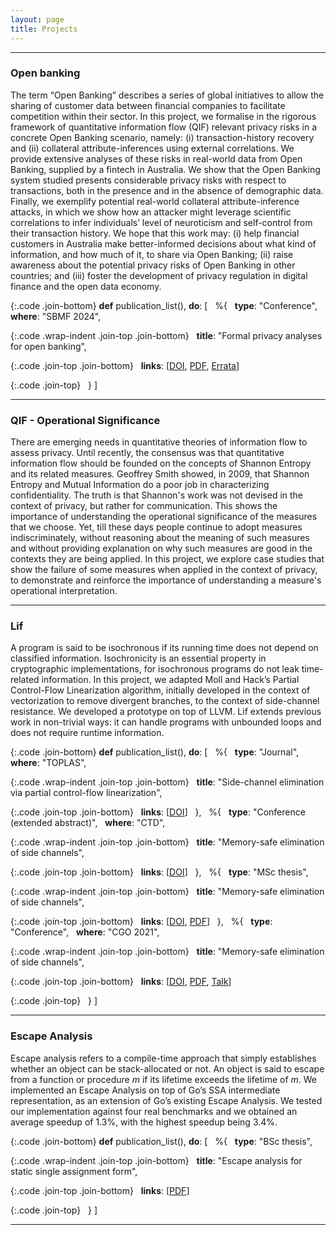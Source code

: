 ```yaml
---
layout: page
title: Projects
---
```


<style>
  .code {
    white-space: pre-wrap;
  }

  .code.wrap-indent {
    text-indent: -5rem;
    padding-left: 5rem;
  }

  .join-top {
    margin-top: 0;
  }

  .join-bottom {
    margin-bottom: 0;
  }
</style>

---

### Open banking

The term “Open Banking” describes a series of global initiatives to allow the sharing of customer data between financial companies 
to facilitate competition within their sector.
In this project, we formalise in the rigorous framework of quantitative information flow (QIF)
relevant privacy risks in a concrete Open Banking scenario, namely:
(i) transaction-history recovery and (ii) collateral attribute-inferences using external correlations.
We provide extensive analyses of these risks in real-world data from Open Banking, supplied by a fintech in Australia.
We show that the Open Banking system studied presents considerable privacy risks with respect to transactions,
both in the presence and in the absence of demographic data.
Finally, we exemplify potential real-world collateral attribute-inference attacks,
in which we show how an attacker might leverage scientific correlations 
to infer individuals’ level of neuroticism and self-control from their transaction history.
We hope that this work may: 
(i) help financial customers in Australia make better-informed decisions about what kind of information, 
and how much of it, to share via Open Banking;
(ii) raise awareness about the potential privacy risks of Open Banking in other countries; and
(iii) foster the development of privacy regulation in digital finance and the open data economy.

{:.code .join-bottom}
**def** publication_list(), **do**: [
&nbsp; %{
&nbsp;   **type**: "Conference",
&nbsp;   **where**: "SBMF 2024",

{:.code .wrap-indent .join-top .join-bottom}
&nbsp;   **title**: "Formal privacy analyses for open banking",

{:.code .join-top .join-bottom}
&nbsp;   **links**: [[DOI](https://doi.org/10.1007/978-3-031-78116-2_11), [PDF](/papers/sbmf-2024_open-banking/manuscript.pdf), [Errata](/papers/sbmf-2024_open-banking/errata/)]

{:.code .join-top}
&nbsp; }
]

---

### QIF - Operational Significance

There are emerging needs in quantitative theories of information flow
to assess privacy. Until recently, the consensus was that quantitative
information flow should be founded on the concepts of Shannon
Entropy and its related measures. Geoffrey Smith showed, in 2009,
that Shannon Entropy and Mutual Information do a poor job in
characterizing confidentiality. The truth is that Shannon's work was
not devised in the context of privacy, but rather for communication.
This shows the importance of understanding the operational
significance of the measures that we choose. Yet, till these days
people continue to adopt measures indiscriminately, without reasoning
about the meaning of such measures and without providing explanation
on why such measures are good in the contexts they are being applied.
In this project, we explore case studies that show the failure of some
measures when applied in the context of privacy, to demonstrate and
reinforce the importance of understanding a measure's operational
interpretation.

---

### Lif 
<a href="https://github.com/lac-dcc/lif" 
    class="fa-icon" title="Source Code">
    <span class="fa-brands fa-github fa-lg" aria-hidden="true"></span>
</a> <a href="http://cuda.dcc.ufmg.br/lif/"
    class="fa-icon" title="Online Tool">
    <span class="fa-solid fa-screwdriver-wrench fa-lg" aria-hidden="true"></span>
</a> 

A program is said to be isochronous if its running time does not depend on
classified information. Isochronicity is an essential property in cryptographic
implementations, for isochronous programs do not leak time-related information.
In this project, we adapted Moll and Hack’s Partial Control-Flow Linearization
algorithm, initially developed in the context of vectorization to remove
divergent branches, to the context of side-channel resistance. We developed a
prototype on top of LLVM. Lif extends previous work in non-trivial ways: it can
handle programs with unbounded loops and does not require runtime information.

{:.code .join-bottom}
**def** publication_list(), **do**: [
&nbsp; %{
&nbsp;   **type**: "Journal",
&nbsp;   **where**: "TOPLAS",

{:.code .wrap-indent .join-top .join-bottom}
&nbsp;   **title**: "Side-channel elimination via partial control-flow linearization",

{:.code .join-top .join-bottom}
&nbsp;   **links**: [[DOI](https://doi.org/10.1145/3594736?cid=99659884520)]
&nbsp; },
&nbsp; %{
&nbsp;   **type**: "Conference (extended abstract)",
&nbsp;   **where**: "CTD",

{:.code .wrap-indent .join-top .join-bottom}
&nbsp;   **title**: "Memory-safe elimination of side channels",

{:.code .join-top .join-bottom}
&nbsp;   **links**: [[DOI](https://doi.org/10.5753/ctd.2023.229445)]
&nbsp; },
&nbsp; %{
&nbsp;   **type**: "MSc thesis",

{:.code .wrap-indent .join-top .join-bottom}
&nbsp;   **title**: "Memory-safe elimination of side channels",

{:.code .join-top .join-bottom}
&nbsp;   **links**: [[DOI](https://doi.org/1843/42564), [PDF](/papers/ufmg-msc.pdf)]
&nbsp; },
&nbsp; %{
&nbsp;   **type**: "Conference",
&nbsp;   **where**: "CGO 2021",

{:.code .wrap-indent .join-top .join-bottom}
&nbsp;   **title**: "Memory-safe elimination of side channels",

{:.code .join-top .join-bottom}
&nbsp;   **links**: [[DOI](https://doi.org/10.1109/CGO51591.2021.9370305), [PDF](/papers/cgo21-lif.pdf), [Talk](https://youtu.be/k_EMQibQxas)]

{:.code .join-top}
&nbsp; }
]


---

### Escape Analysis

Escape analysis refers to a compile-time approach that simply establishes
whether an object can be stack-allocated or not. An object is said to escape
from a function or procedure _m_ if its lifetime exceeds the lifetime of _m_.
We implemented an Escape Analysis on top of Go’s SSA intermediate
representation, as an extension of Go’s existing Escape Analysis.  We tested our
implementation against four real benchmarks and we obtained an average speedup
of 1.3%, with the highest speedup being 3.4%.

{:.code .join-bottom}
**def** publication_list(), **do**: [
&nbsp; %{
&nbsp;   **type**: "BSc thesis",

{:.code .wrap-indent .join-top .join-bottom}
&nbsp;   **title**: "Escape analysis for static single assignment form",

{:.code .join-top .join-bottom}
&nbsp;   **links**: [[PDF](/papers/pucmg-escape.pdf)]

{:.code .join-top}
&nbsp; }
]

---
